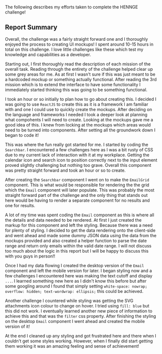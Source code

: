 The following describes my efforts taken to complete the HENNGE challenge!

## Report Summary

Overall, the challenge was a fairly straight forward one and I thoroughly enjoyed the process to creating UI mockups! I spent around 10-15 hours in total on this challenge. I love little challenges like these which test my knowledge and capabilities as a developer.

Starting out, I first thoroughly read the description of each mission of the overall task. Reading through the entirety of the challenge helped clear up some grey areas for me. As at first I wasn't sure if this was just meant to be a hardcoded mockup or something actually functional. After reading the 3rd mission which is to extend the interface to have some functionality I immediately started thinking this was going to be something functional.

I took an hour or so initially to plan how to go about creating this. I decided I was going to use `ReactJS` to create this as it is a framework I am familiar with and one I could use to quickly create the mockups. After deciding on the language and frameworks I needed I took a deeper look at planning what compohents I will need to create. Looking at the mockups gave me a good idea of this. I knew from locking at the mockups which areas would need to be turned into components. After setting all the groundwork down I began to code it!

This was where the fun really got started for me. I started by coding the `Searchbar`. I encountered a few challenges here as I was a bit rusty of CSS due to my current lack of interaction with it at my workplace. Getting the calendar icon and search icon to position correctly next to the input element proved slightly challenging but nothing too grave. Overall this component was pretty straight forward and took an hour or so to create.

After creating the `Searchbar` component I went on to make the `EmailGrid` component. This is what would be responsible for rendering the the grid which the `Email` component will later populate. This was probably the most straight forward part of the challenge and the only thing that stands out here would be having to render a separate component for no results and one for results.

A lot of my time was spent coding the `Email` component as this is where all the details and data needed to be rendered. At first I just created the markup for this component and left the styling. Because there was a need for plenty of styling. I decided to get the data rendering onto the client-side and went ahead and made some dummy JSON data using the data from the mockups provided and also created a helper function to parse the date range and return only emails within the valid date range. I will not discuss too much about the logic in this report but I will be happy to discuss this with you guys in person!!

Once I had my data flowing I created the desktop version of the `Email` component and left the mobile version for later. I began styling now and a few challenges I encountered here was making the text cutoff and display `...`. I learned something new here as I didn't know this before but after some googling around I found that simply setting `white-space: nowrap; overflow: hidden; text-wordwrap: ellipsis;` this could be achieved. 

Another challenge I countered while styling was getting the SVG attachments icon colour to change on hover. I tried using `fill: blue` but this did not work. I eventually learned another new piece of information to achieve this and that was the `filter` css property. After finishing the styling on the desktop `Email` component I went ahead and created the mobile version of it!

At the end I cleaned up any styling and got frustrated here and there when I couldn't get some styles working. However, when I finally did start getting them working it was an amazing feeling and sense of achievement!
